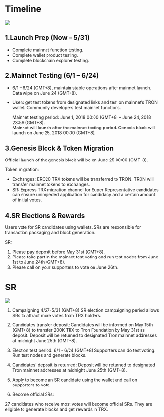 # Timeline

![](https://raw.githubusercontent.com/ybhgenius/Documentation/master/images/Gudiance_After_TRON_Mainnet_Launch/Timeline.png)

## 1.Launch Prep (Now – 5/31)

+ Complete mainnet function testing.
+ Complete wallet product testing.
+ Complete blockchain explorer testing.

## 2.Mainnet Testing (6/1 – 6/24)

+ 6/1 – 6/24 (GMT+8), maintain stable operations after mainnet launch. Data wipe on June 24 (GMT+8).
+ Users get test tokens from designated links and test on mainnet’s TRON wallet. Community developers test mainnet functions.

    Mainnet testing period: June 1, 2018 00:00 (GMT+8) – June 24, 2018 23:59 (GMT+8).  
    Mainnet will launch after the mainnet testing period. Genesis block will launch on June 25, 2018 00:00 (GMT+8).

## 3.Genesis Block & Token Migration

Official launch of the genesis block will be on June 25 00:00 (GMT+8).  

Token migration:
+ Exchanges: ERC20 TRX tokens will be transferred to TRON. TRON will transfer mainnet tokens to exchanges.
+ SR: Express TRX migration channel for Super Representative candidates can ensure unimpeded application for candidacy and a certain amount of initial votes.

## 4.SR Elections & Rewards

Users vote for SR candidates using wallets. SRs are responsible for transaction packaging and block generation.

SR: 
1.	Please pay deposit before May 31st (GMT+8). 
2.	Please take part in the mainnet test voting and run test nodes from June 1st to June 24th (GMT+8). 
3.	Please call on your supporters to vote on June 26th. 


# SR

![](https://github.com/ybhgenius/Documentation/blob/master/images/Gudiance_After_TRON_Mainnet_Launch/Gudiance_for_SRs.png)

1.	Campaigning 4/27-5/31 (GMT+8)
SR election campaigning period allows SRs to attract more votes from TRX holders.

2.	Candidates transfer deposit:
  Candidates will be informed on May 15th (GMT+8) to transfer 
  200K TRX to Tron Foundation by May 31st as deposit. Deposit 
  will be returned to designated Tron mainnet addresses at midnight 
  June 25th (GMT+8).

3.	Election test period: 6/1 - 6/24 (GMT+8)
Supporters can do test voting. Run test nodes and generate blocks.

4.	Candidates’ deposit is returned:
Deposit will be returned to designated Tron mainnet addresses at midnight June 25th (GMT+8).

5.	Apply to become an SR candidate using the wallet and call on supporters to vote.

6.	Become official SRs:

27 candidates who receive most votes will become official SRs. They are eligible to generate blocks and get rewards in TRX.


